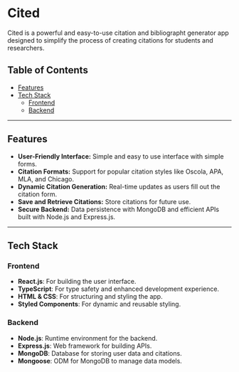# Cited

Cited is a powerful and easy-to-use citation and bibliographt generator app designed to simplify the process of creating citations for students and researchers.

## Table of Contents
- [Features](#features)
- [Tech Stack](#tech-stack)
  - [Frontend](#frontend)
  - [Backend](#backend)

---

## Features
- **User-Friendly Interface:** Simple and easy to use interface with simple forms.
- **Citation Formats:** Support for popular citation styles like Oscola, APA, MLA, and Chicago.
- **Dynamic Citation Generation:** Real-time updates as users fill out the citation form.
- **Save and Retrieve Citations:** Store citations for future use.
- **Secure Backend:** Data persistence with MongoDB and efficient APIs built with Node.js and Express.js.

---

## Tech Stack

### Frontend
- **React.js**: For building the user interface.
- **TypeScript**: For type safety and enhanced development experience.
- **HTML & CSS**: For structuring and styling the app.
- **Styled Components**: For dynamic and reusable styling.

### Backend
- **Node.js**: Runtime environment for the backend.
- **Express.js**: Web framework for building APIs.
- **MongoDB**: Database for storing user data and citations.
- **Mongoose**: ODM for MongoDB to manage data models.
